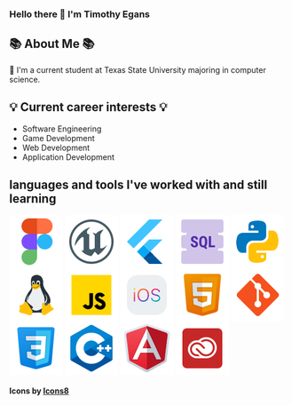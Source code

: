 ### Hello there 👋 I'm Timothy Egans

<!--
**timothyegans1/timothyegans1** is a ✨ _special_ ✨ repository because its `README.md` (this file) appears on your GitHub profile.

Here are some ideas to get you started:

- 🔭 I’m currently working on ...
- 🌱 I’m currently learning ...
- 👯 I’m looking to collaborate on ...
- 🤔 I’m looking for help with ...
- 💬 Ask me about ...
- 📫 How to reach me: ...
- 😄 Pronouns: ...
- ⚡ Fun fact: ...
-->

## 📚 About Me 📚
 🌱 I'm a current student at Texas State University majoring in computer science.

## 💡 Current career interests 💡
- Software Engineering
- Game Development
- Web Development
- Application Development

## languages and tools I've worked with and still learning
<a href=" " target="blank"><img align="center" src="https://github.com/timothyegans1/timothyegans1/blob/main/Images/icons8-figma-96.png" /></a>
<a href=" " target="blank"><img align="center" src="https://github.com/timothyegans1/timothyegans1/blob/main/Images/icons8-unreal-engine-96.png" /></a>
<a href=" " target="blank"><img align="center" src="https://github.com/timothyegans1/timothyegans1/blob/main/Images/icons8-flutter-96.png" /></a>
<a href=" " target="blank"><img align="center" src="https://github.com/timothyegans1/timothyegans1/blob/main/Images/icons8-sql-96.png" /></a>
<a href=" " target="blank"><img align="center" src="https://github.com/timothyegans1/timothyegans1/blob/main/Images/icons8-python-96.png" /></a>
<a href=" " target="blank"><img align="center" src="https://github.com/timothyegans1/timothyegans1/blob/main/Images/icons8-linux-96.png" /></a>
<a href=" " target="blank"><img align="center" src="https://github.com/timothyegans1/timothyegans1/blob/main/Images/icons8-javascript-96.png" /></a>
<a href=" " target="blank"><img align="center" src="https://github.com/timothyegans1/timothyegans1/blob/main/Images/icons8-ios-96.png" /></a>
<a href=" " target="blank"><img align="center" src="https://github.com/timothyegans1/timothyegans1/blob/main/Images/icons8-html-96.png" /></a>
<a href=" " target="blank"><img align="center" src="https://github.com/timothyegans1/timothyegans1/blob/main/Images/icons8-git-96.png" /></a>
<a href=" " target="blank"><img align="center" src="https://github.com/timothyegans1/timothyegans1/blob/main/Images/icons8-css-96.png" /></a>
<a href=" " target="blank"><img align="center" src="https://github.com/timothyegans1/timothyegans1/blob/main/Images/icons8-c-96.png" /></a>
<a href=" " target="blank"><img align="center" src="https://github.com/timothyegans1/timothyegans1/blob/main/Images/icons8-angular-96.png" /></a>
<a href=" " target="blank"><img align="center" src="https://github.com/timothyegans1/timothyegans1/blob/main/Images/icons8-adobe-creative-cloud-96.png" /></a>












#### Icons by <a target="_blank" href="https://icons8.com">Icons8</a>  